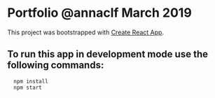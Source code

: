 # Portfolio @annaclf March 2019

This project was bootstrapped with [Create React App](https://github.com/facebook/create-react-app).

## To run this app in development mode use the following commands:

```
  npm install
  npm start
```

